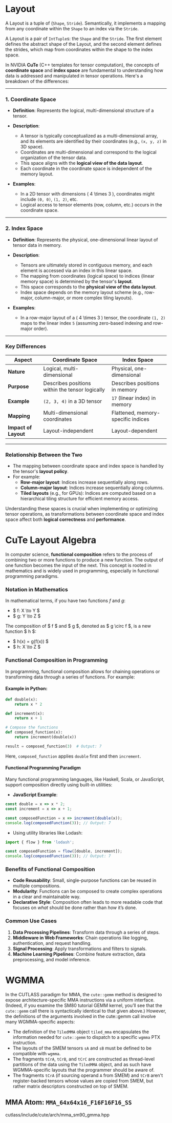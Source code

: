 # Layout
A Layout is a tuple of (`Shape`, `Stride`). Semantically, it implements a mapping from any coordinate within the `Shape` to an index via the `Stride`.

A Layout is a pair of `IntTuple`s: the `Shape` and the `Stride`. The first element defines the abstract shape of the Layout, and the second element defines the strides, which map from coordinates within the shape to the index space.

In NVIDIA **CuTe** (C++ templates for tensor computation), the concepts of **coordinate space** and **index space** are fundamental to understanding how data is addressed and manipulated in tensor operations. Here's a breakdown of the differences:

---

### **1. Coordinate Space**
- **Definition**: Represents the logical, multi-dimensional structure of a tensor.
- **Description**:
  - A tensor is typically conceptualized as a multi-dimensional array, and its elements are identified by their coordinates (e.g., `(x, y, z)` in 3D space).
  - Coordinates are multi-dimensional and correspond to the logical organization of the tensor data.
  - This space aligns with the **logical view of the data layout**.
  - Each coordinate in the coordinate space is independent of the memory layout.

- **Examples**:
  - In a 2D tensor with dimensions \( 4 \times 3 \), coordinates might include `(0, 0)`, `(1, 2)`, etc.
  - Logical access to tensor elements (row, column, etc.) occurs in the coordinate space.

---

### **2. Index Space**
- **Definition**: Represents the physical, one-dimensional linear layout of tensor data in memory.
- **Description**:
  - Tensors are ultimately stored in contiguous memory, and each element is accessed via an index in this linear space.
  - The mapping from coordinates (logical space) to indices (linear memory space) is determined by the tensor's **layout**.
  - This space corresponds to the **physical view of the data layout**.
  - Index space depends on the memory layout scheme (e.g., row-major, column-major, or more complex tiling layouts).

- **Examples**:
  - In a row-major layout of a \( 4 \times 3 \) tensor, the coordinate `(1, 2)` maps to the linear index `5` (assuming zero-based indexing and row-major order).

---

### **Key Differences**
| Aspect              | Coordinate Space                                | Index Space                        |
|---------------------|-------------------------------------------------|------------------------------------|
| **Nature**          | Logical, multi-dimensional                      | Physical, one-dimensional          |
| **Purpose**         | Describes positions within the tensor logically | Describes positions in memory      |
| **Example**         | `(2, 3, 4)` in a 3D tensor                      | `17` (linear index) in memory      |
| **Mapping**         | Multi-dimensional coordinates                   | Flattened, memory-specific indices |
| **Impact of Layout**| Layout-independent                              | Layout-dependent                   |

---

### **Relationship Between the Two**
- The mapping between coordinate space and index space is handled by the tensor's **layout policy**.
- For example:
  - **Row-major layout**: Indices increase sequentially along rows.
  - **Column-major layout**: Indices increase sequentially along columns.
  - **Tiled layouts** (e.g., for GPUs): Indices are computed based on a hierarchical tiling structure for efficient memory access.

Understanding these spaces is crucial when implementing or optimizing tensor operations, as transformations between coordinate space and index space affect both **logical correctness** and **performance**.

# CuTe Layout Algebra
In computer science, **functional composition** refers to the process of combining two or more functions to produce a new function. The output of one function becomes the input of the next. This concept is rooted in mathematics and is widely used in programming, especially in functional programming paradigms.

### Notation in Mathematics
In mathematical terms, if you have two functions $f$ and $g$:
- $ f: X \to Y $
- $ g: Y \to Z $

The composition of $ f $ and $ g $, denoted as $ g \circ f $, is a new function $ h $:
- $ h(x) = g(f(x)) $
- $ h: X \to Z $

### Functional Composition in Programming
In programming, functional composition allows for chaining operations or transforming data through a series of functions. For example:

#### Example in Python:
```python
def double(x):
    return x * 2

def increment(x):
    return x + 1

# Compose the functions
def composed_function(x):
    return increment(double(x))

result = composed_function(3)  # Output: 7
```

Here, `composed_function` applies `double` first and then `increment`.

#### Functional Programming Paradigm
Many functional programming languages, like Haskell, Scala, or JavaScript, support composition directly using built-in utilities:

- **JavaScript Example**:
```javascript
const double = x => x * 2;
const increment = x => x + 1;

const composedFunction = x => increment(double(x));
console.log(composedFunction(3)); // Output: 7
```

- Using utility libraries like Lodash:
```javascript
import { flow } from 'lodash';

const composedFunction = flow([double, increment]);
console.log(composedFunction(3)); // Output: 7
```

### Benefits of Functional Composition
- **Code Reusability**: Small, single-purpose functions can be reused in multiple compositions.
- **Modularity**: Functions can be composed to create complex operations in a clear and maintainable way.
- **Declarative Style**: Composition often leads to more readable code that focuses on *what* should be done rather than *how* it’s done.

### Common Use Cases
1. **Data Processing Pipelines**: Transform data through a series of steps.
2. **Middleware in Web Frameworks**: Chain operations like logging, authentication, and request handling.
3. **Signal Processing**: Apply transformations and filters to signals.
4. **Machine Learning Pipelines**: Combine feature extraction, data preprocessing, and model inference.


# WGMMA
In the CUTLASS paradigm for MMA, the `cute::gemm` method is designed to expose architecture-specific MMA instructions via a uniform interface. (Indeed, if you examine the SM80 tutorial GEMM kernel, you’ll see that the `cute::gemm` call there is syntactically identical to that given above.) However, the definitions of the arguments involved in the cute::gemm call involve many WGMMA-specific aspects:

- The definition of the `TiledMMA` object `tiled_mma` encapsulates the information needed for `cute::gemm` to dispatch to a specific `wgmma` PTX instruction.
- The layouts of the SMEM tensors `sA` and `sB` must be defined to be compatible with `wgmma`.
- The fragments `tCrA`, `tCrB`, and `tCrC` are constructed as thread-level partitions of the data using the `TiledMMA` object, and as such have WGMMA-specific layouts that the programmer should be aware of.
- The fragments `tCrA` (if sourcing operand `A` from SMEM) and `tCrB` aren't register-backed tensors whose values are copied from SMEM, but rather matrix descriptors constructed on top of SMEM.

## MMA Atom: `MMA_64x64x16_F16F16F16_SS`
cutlass/include/cute/arch/mma_sm90_gmma.hpp
